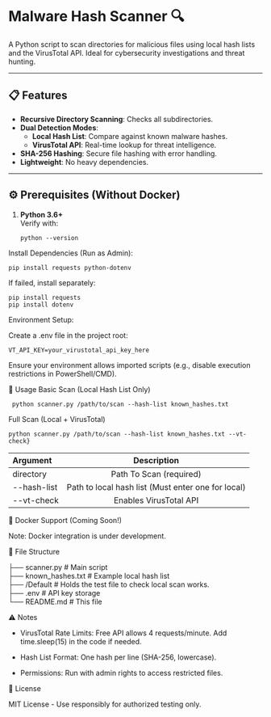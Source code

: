# Malware Hash Scanner 🔍

A Python script to scan directories for malicious files using local hash lists and the VirusTotal API. Ideal for cybersecurity investigations and threat hunting.

---

## 📋 Features
- **Recursive Directory Scanning**: Checks all subdirectories.
- **Dual Detection Modes**:
  - **Local Hash List**: Compare against known malware hashes.
  - **VirusTotal API**: Real-time lookup for threat intelligence.
- **SHA-256 Hashing**: Secure file hashing with error handling.
- **Lightweight**: No heavy dependencies.

---

## ⚙️ Prerequisites (Without Docker)
1. **Python 3.6+**  
   Verify with:  
   ```
   python --version
  Install Dependencies (Run as Admin):

    pip install requests python-dotenv

  If failed, install separately:
    
    

    pip install requests
    pip install dotenv

  Environment Setup:

  Create a .env file in the project root:
        
   

    VT_API_KEY=your_virustotal_api_key_here

  Ensure your environment allows imported scripts (e.g., disable execution restrictions in PowerShell/CMD).

🚀 Usage
Basic Scan (Local Hash List Only)

```
 python scanner.py /path/to/scan --hash-list known_hashes.txt
```

Full Scan (Local + VirusTotal)

```
python scanner.py /path/to/scan --hash-list known_hashes.txt --vt-check}
```

| Argument      | Description 
| :---        |    :----:   
| directory      | Path To Scan (required)      
| --hash-list    | Path to local hash list (Must enter one for local)
| --vt-check     | Enables VirusTotal API


🐋 Docker Support (Coming Soon!)

Note: Docker integration is under development.

📂 File Structure


├── scanner.py             # Main script  
├── known_hashes.txt       # Example local hash list  
├── /Default               # Holds the test file to check local scan works.  
├── .env                   # API key storage  
└── README.md              # This file  

⚠️ Notes

  * VirusTotal Rate Limits: Free API allows 4 requests/minute. Add time.sleep(15) in the code if needed.

  * Hash List Format: One hash per line (SHA-256, lowercase).

  * Permissions: Run with admin rights to access restricted files.


📜 License

MIT License - Use responsibly for authorized testing only.
